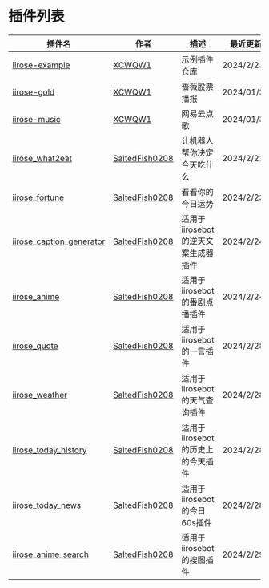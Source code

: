 # 插件列表


| 插件名                                        | 作者 | 描述 | 最近更新 |
|--------------------------------------------| --- | --- | --- |
| [iirose-example](https://github.com/XCWQW1/iirose_example) | [XCWQW1](https://github.com/XCWQW1) | 示例插件仓库 | 2024/2/23 |
| [iirose-gold](https://github.com/XCWQW1/iirose_gold) | [XCWQW1](https://github.com/XCWQW1) | 蔷薇股票播报 | 2024/01/31 |
| [iirose-music](https://github.com/XCWQW1/iirose_music) | [XCWQW1](https://github.com/XCWQW1) | 网易云点歌 | 2024/01/31 |
| [iirose_what2eat](https://github.com/SaltedFish0208/iirosebot_what2eat) | [SaltedFish0208](https://github.com/SaltedFish0208) | 让机器人帮你决定今天吃什么 | 2024/2/23 |
| [iirose_fortune](https://github.com/SaltedFish0208/iirosebot_fortune) | [SaltedFish0208](https://github.com/SaltedFish0208) | 看看你的今日运势 | 2024/2/23 |
| [iirose_caption_generator](https://github.com/SaltedFish0208/iirosebot_caption_generator) | [SaltedFish0208](https://github.com/SaltedFish0208) | 适用于iirosebot的逆天文案生成器插件 | 2024/2/24 |
| [iirose_anime](https://github.com/SaltedFish0208/iirosebot_anime) | [SaltedFish0208](https://github.com/SaltedFish0208) | 适用于iirosebot的番剧点播插件 | 2024/2/24 |
| [iirose_quote](https://github.com/SaltedFish0208/iirosebot_quote) | [SaltedFish0208](https://github.com/SaltedFish0208) | 适用于iirosebot的一言插件 | 2024/2/28 |
| [iirose_weather](https://github.com/SaltedFish0208/iirosebot_weather) | [SaltedFish0208](https://github.com/SaltedFish0208) | 适用于iirosebot的天气查询插件 | 2024/2/28 |
| [iirose_today_history](https://github.com/SaltedFish0208/iirosebot_today_history) | [SaltedFish0208](https://github.com/SaltedFish0208) | 适用于iirosebot的历史上的今天插件 | 2024/2/28 |
| [iirose_today_news](https://github.com/SaltedFish0208/iirosebot_today_news) | [SaltedFish0208](https://github.com/SaltedFish0208) | 适用于iirosebot的今日60s插件 | 2024/2/28 |
| [iirose_anime_search](https://github.com/SaltedFish0208/iirosebot_anime_search) | [SaltedFish0208](https://github.com/SaltedFish0208) | 适用于iirosebot的搜图插件 | 2024/2/29 |